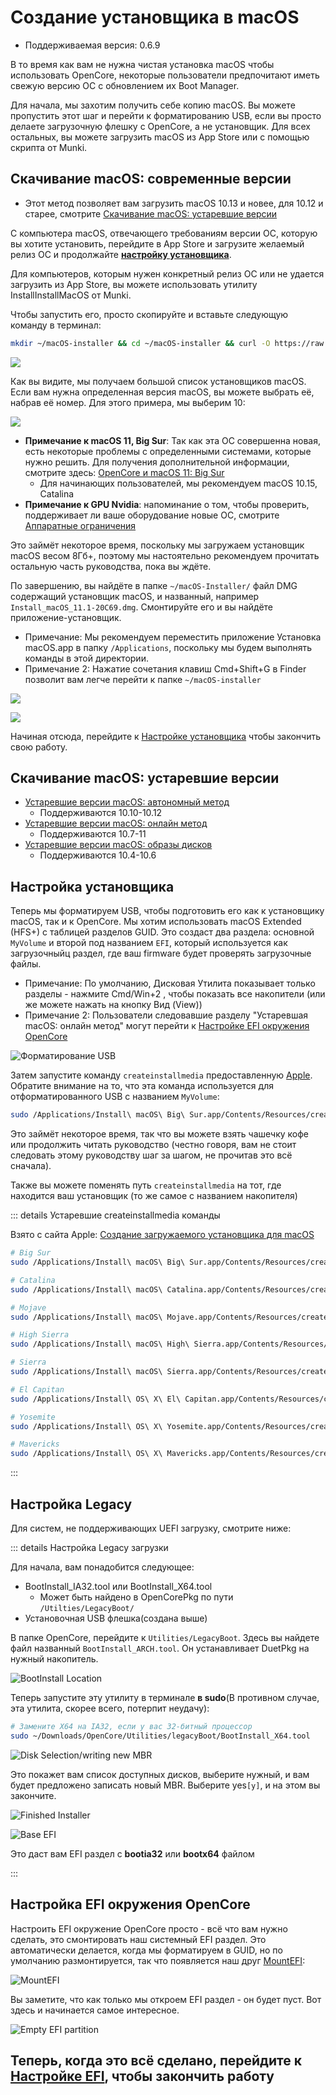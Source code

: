 # Создание установщика в macOS

* Поддерживаемая версия: 0.6.9

В то время как вам не нужна чистая установка macOS чтобы использовать OpenCore, некоторые пользователи предпочитают иметь свежую версию ОС с обновлением их Boot Manager.

Для начала, мы захотим получить себе копию macOS. Вы можете пропустить этот шаг и перейти к форматированию USB, если вы просто делаете загрузочную флешку с OpenCore, а не установщик. Для всех остальных, вы можете загрузить macOS из App Store или с помощью скрипта от Munki.

## Скачивание macOS: современные версии

* Этот метод позволяет вам загрузить macOS 10.13 и новее, для 10.12 и старее, смотрите [Скачивание macOS: устаревшие версии](#скачивание-macos-устаревшие-версии)

С компьютера macOS, отвечающего требованиям версии ОС, которую вы хотите установить, перейдите в App Store и загрузите желаемый релиз ОС и продолжайте [**настройку установщика**](#настроика-установщика).

Для компьютеров, которым нужен конкретный релиз ОС или не удается загрузить из App Store, вы можете использовать утилиту InstallInstallMacOS от Munki.

Чтобы запустить его, просто скопируйте и вставьте следующую команду в терминал:

```sh
mkdir ~/macOS-installer && cd ~/macOS-installer && curl -O https://raw.githubusercontent.com/munki/macadmin-scripts/main/installinstallmacos.py && sudo python installinstallmacos.py
```

![](../../img/installer-guide/mac-install-md/munki.png)

Как вы видите, мы получаем большой список установщиков macOS. Если вам нужна определенная версия macOS, вы можете выбрать её, набрав её номер. Для этого примера, мы выберим 10:

![](../../img/installer-guide/mac-install-md/munki-process.png)

* **Примечание к macOS 11, Big Sur**: Так как эта ОС совершенна новая, есть некоторые проблемы с определенными системами, которые нужно решить. Для получения дополнительной информации, смотрите здесь: [OpenCore и macOS 11: Big Sur](../extras/big-sur/README.md)
  * Для начинающих пользователей, мы рекомендуем macOS 10.15, Catalina
* **Примечание к GPU Nvidia**: напоминание о том, чтобы проверить, поддерживает ли ваше оборудование новые ОС, смотрите [Аппаратные ограничения](../macos-limits.md)

Это займёт некоторое время, поскольку мы загружаем установщик macOS весом 8Гб+, поэтому мы настоятельно рекомендуем прочитать остальную часть руководства, пока вы ждёте.

По завершению, вы найдёте в папке `~/macOS-Installer/` файл DMG содержащий установщик macOS, и названный, например `Install_macOS_11.1-20C69.dmg`. Смонтируйте его и вы найдёте приложение-установщик.

* Примечание: Мы рекомендуем переместить приложение Установка macOS.app в папку `/Applications`, поскольку мы будем выполнять команды в этой директории.
* Примечание 2: Нажатие сочетания клавиш Cmd+Shift+G в Finder позволит вам легче перейти к папке `~/macOS-installer`

![](../../img/installer-guide/mac-install-md/munki-done.png)

![](../../img/installer-guide/mac-install-md/munki-dmg.png)

Начиная отсюда, перейдите к [Настройке установщика](#настроика-установщика) чтобы закончить свою работу.

## Скачивание macOS: устаревшие версии

* [Устаревшие версии macOS: автономный метод](./mac-install-pkg.md)
  * Поддерживаются 10.10-10.12
* [Устаревшие версии macOS: онлайн метод](./mac-install-recovery.md)
  * Поддерживаются 10.7-11
* [Устаревшие версии macOS: образы дисков](./mac-install-dmg.md)
  * Поддерживаются 10.4-10.6

## Настройка установщика

Теперь мы форматируем USB, чтобы подготовить его как к установщику macOS, так и к OpenCore. Мы хотим использовать macOS Extended (HFS+) с таблицей разделов GUID. Это создаст два раздела: основной `MyVolume` и второй под названием `EFI`, который используется как загрузочныйц раздел, где ваш firmware будет проверять загрузочные файлы.

* Примечание: По умолчанию, Дисковая Утилита показывает только разделы - нажмите Cmd/Win+2 , чтобы показать все накопители (или же можете нажать на кнопку Вид (View))
* Примечание 2: Пользователи следовавшие разделу "Устаревшая macOS: онлайн метод" могут перейти к [Настройке EFI окружения OpenCore](#настроика-efi-окружения-opencore)

![Форматирование USB](../../img/installer-guide/mac-install-md/format-usb.png)

Затем запустите команду `createinstallmedia` предоставленную [Apple](https://support.apple.com/ru-ru/HT201372). Обратите внимание на то, что эта команда используется для отформатированного USB с названием `MyVolume`:

```sh
sudo /Applications/Install\ macOS\ Big\ Sur.app/Contents/Resources/createinstallmedia --volume /Volumes/MyVolume
```

Это займёт некоторое время, так что вы можете взять чашечку кофе или продолжить читать руководство (честно говоря, вам не стоит следовать этому руководству шаг за шагом, не прочитав это всё сначала).

Также вы можете поменять путь `createinstallmedia` на тот, где находится ваш установщик (то же самое с названием накопителя)

::: details Устаревшие createinstallmedia команды

Взято с сайта Apple: [Создание загружаемого установщика для macOS](https://support.apple.com/ru-ru/HT201372)

```sh
# Big Sur
sudo /Applications/Install\ macOS\ Big\ Sur.app/Contents/Resources/createinstallmedia --volume /Volumes/MyVolume

# Catalina
sudo /Applications/Install\ macOS\ Catalina.app/Contents/Resources/createinstallmedia --volume /Volumes/MyVolume

# Mojave
sudo /Applications/Install\ macOS\ Mojave.app/Contents/Resources/createinstallmedia --volume /Volumes/MyVolume

# High Sierra
sudo /Applications/Install\ macOS\ High\ Sierra.app/Contents/Resources/createinstallmedia --volume /Volumes/MyVolume

# Sierra
sudo /Applications/Install\ macOS\ Sierra.app/Contents/Resources/createinstallmedia --volume /Volumes/MyVolume --applicationpath /Applications/Install\ macOS\ Sierra.app

# El Capitan
sudo /Applications/Install\ OS\ X\ El\ Capitan.app/Contents/Resources/createinstallmedia --volume /Volumes/MyVolume --applicationpath /Applications/Install\ OS\ X\ El\ Capitan.app

# Yosemite
sudo /Applications/Install\ OS\ X\ Yosemite.app/Contents/Resources/createinstallmedia --volume /Volumes/MyVolume --applicationpath /Applications/Install\ OS\ X\ Yosemite.app

# Mavericks
sudo /Applications/Install\ OS\ X\ Mavericks.app/Contents/Resources/createinstallmedia --volume /Volumes/MyVolume --applicationpath /Applications/Install\ OS\ X\ Mavericks.app --nointeraction
```

:::

## Настройка Legacy

Для систем, не поддерживающих UEFI загрузку, смотрите ниже:

::: details Настройка Legacy загрузки

Для начала, вам понадобится следующее:

* BootInstall_IA32.tool или BootInstall_X64.tool
  * Может быть найдено в OpenCorePkg по пути `/Utilties/LegacyBoot/`
* Установочная USB флешка(создана выше)  

В папке OpenCore, перейдите к `Utilities/LegacyBoot`. Здесь вы найдете файл названный `BootInstall_ARCH.tool`. Он устанавливает DuetPkg на нужный накопитель.

![BootInstall Location](../../img/extras/legacy-md/download.png)

Теперь запустите эту утилиту в терминале **в sudo**(В противном случае, эта утилита, скорее всего, потерпит неудачу):

```sh
# Замените X64 на IA32, если у вас 32-битный процессор
sudo ~/Downloads/OpenCore/Utilities/legacyBoot/BootInstall_X64.tool
```

![Disk Selection/writing new MBR](../../img/extras/legacy-md/boot-disk.png)

Это покажет вам список доступных дисков, выберите нужный, и вам будет предложено записать новый MBR. Выберите yes`[y]`, и на этом вы закончите.

![Finished Installer](../../img/extras/legacy-md/boot-done.png)

![Base EFI](../../img/extras/legacy-md/efi-base.png)

Это даст вам EFI раздел с **bootia32** или **bootx64** файлом

:::

## Настройка EFI окружения OpenCore

Настроить EFI окружение OpenCore просто - всё что вам нужно сделать, это смонтировать наш системный EFI раздел. Это автоматически делается, когда мы форматируем в GUID, но по умолчанию размонтируется, так что появляется наш друг [MountEFI](https://github.com/corpnewt/MountEFI):

![MountEFI](../../img/installer-guide/mac-install-md/mount-efi-usb.png)

Вы заметите, что как только мы откроем EFI раздел - он будет пуст. Вот здесь и начинается самое интересное.

![Empty EFI partition](../../img/installer-guide/mac-install-md/base-efi.png)

## Теперь, когда это всё сделано, перейдите к [Настройке EFI](./opencore-efi.md), чтобы закончить работу
